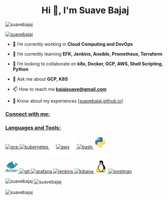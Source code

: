 <h1 align="center">Hi 👋, I'm Suave Bajaj</h1>
<p align="left"> <img src="https://komarev.com/ghpvc/?username=suavebajaj&label=Profile%20views&color=0e75b6&style=flat" alt="suavebajaj" /> </p>

<p align="left"> <a href="https://github.com/ryo-ma/github-profile-trophy"><img src="https://github-profile-trophy.vercel.app/?username=suavebajaj&no-frame=true&no-bg=true" alt="suavebajaj" /></a> </p>

- 🔭 I’m currently working in **Cloud Computing and DevOps**

- 🌱 I’m currently learning **EFK, Jenkins, Ansible, Prometheus, Terraform**

- 👯 I’m looking to collaborate on **k8s, Docker, GCP, AWS, Shell Scripting, Python**

- 💬 Ask me about **GCP, K8S**

- 📫 How to reach me **bajajsuave@gmail.com**

- 📄 Know about my experiences <a href="suavebajaj.github.io">[suavebajaj.github.io]

<h3 align="left">Connect with me:</h3>
<p align="left">
</p>

<h3 align="left">Languages and Tools:</h3>
<p align="left"> 
<a href="https://cloud.google.com" target="_blank" rel="noreferrer"> <img src="https://www.vectorlogo.zone/logos/google_cloud/google_cloud-icon.svg" alt="gcp" width="40" height="40"/> </a> 
<a href="https://kubernetes.io" target="_blank" rel="noreferrer"> <img src="https://www.vectorlogo.zone/logos/kubernetes/kubernetes-icon.svg" alt="kubernetes" width="40" height="40"/> </a> 
<a href="https://aws.amazon.com" target="_blank" rel="noreferrer"> <img src="https://www.logo.wine/a/logo/Amazon_Web_Services/Amazon_Web_Services-Logo.wine.svg" alt="aws" width="40" height="40" style="background-color:white;padding:20px;"/> </a> 
<a href="https://www.gnu.org/software/bash/" target="_blank" rel="noreferrer"> <img src="https://bashlogo.com/img/symbol/svg/full_colored_dark.svg" alt="bash" width="40" height="40"/> </a> 
 <a href="https://www.python.org" target="_blank" rel="noreferrer"> <img src="https://raw.githubusercontent.com/devicons/devicon/master/icons/python/python-original.svg" alt="python" width="40" height="40"/> </a> </p>
<a href="https://www.docker.com/" target="_blank" rel="noreferrer"> <img src="https://raw.githubusercontent.com/devicons/devicon/master/icons/docker/docker-original-wordmark.svg" alt="docker" width="40" height="40"/> </a> 
<a href="https://git-scm.com/" target="_blank" rel="noreferrer"> <img src="https://www.vectorlogo.zone/logos/git-scm/git-scm-icon.svg" alt="git" width="40" height="40"/> </a> 
<a href="https://grafana.com" target="_blank" rel="noreferrer"> <img src="https://www.vectorlogo.zone/logos/grafana/grafana-icon.svg" alt="grafana" width="40" height="40"/> </a> 
<a href="https://www.jenkins.io" target="_blank" rel="noreferrer"> <img src="https://www.vectorlogo.zone/logos/jenkins/jenkins-icon.svg" alt="jenkins" width="40" height="40"/> </a> 
<a href="https://www.elastic.co/kibana" target="_blank" rel="noreferrer"> <img src="https://www.vectorlogo.zone/logos/elasticco_kibana/elasticco_kibana-icon.svg" alt="kibana" width="40" height="40"/> </a>
 <a href="https://www.linux.org/" target="_blank" rel="noreferrer"> <img src="https://raw.githubusercontent.com/devicons/devicon/master/icons/linux/linux-original.svg" alt="linux" width="40" height="40"/> </a> 
 <a href="https://postman.com" target="_blank" rel="noreferrer"> <img src="https://www.vectorlogo.zone/logos/getpostman/getpostman-icon.svg" alt="postman" width="40" height="40"/> </a> 


<p><img align="left" src="https://github-readme-stats.vercel.app/api/top-langs?username=suavebajaj&show_icons=true&locale=en&layout=compact" alt="suavebajaj" /></p>

<p>&nbsp;<img align="center" src="https://github-readme-stats.vercel.app/api?username=suavebajaj&show_icons=true&locale=en" alt="suavebajaj" /></p>

<p><img align="center" src="https://github-readme-streak-stats.herokuapp.com/?user=suavebajaj&" alt="suavebajaj" /></p>
